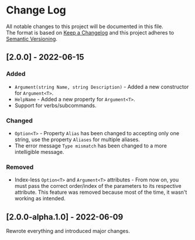 # Change Log
All notable changes to this project will be documented in this file.
</br>
The format is based on [Keep a Changelog](http://keepachangelog.com/)
and this project adheres to [Semantic Versioning](http://semver.org/).

## [2.0.0] - 2022-06-15
### Added
* `Argument(string Name, string Description)` - Added a new constructor for `Argument<T>`.
* `HelpName` - Added a new property for `Argument<T>`.
* Support for verbs/subcommands.

### Changed
* `Option<T>` - Property `Alias` has been changed to accepting only one string, use the property `Aliases` for multiple aliases.
* The error message `Type mismatch`  has been changed to  a more intelligible message.

### Removed
* Index-less `Option<T>` and `Argument<T>` attributes  - From now on, you must pass the correct order/index of the parameters to its respective attribute. This feature was removed because most of the time, it wasn't working as intended.

## [2.0.0-alpha.1.0] - 2022-06-09
Rewrote everything and introduced major changes.